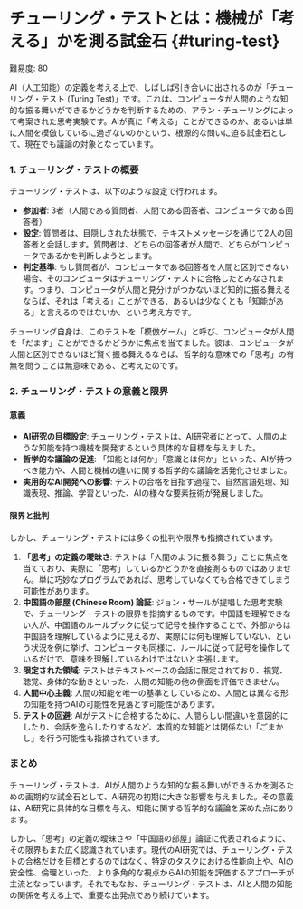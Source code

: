 # チューリング・テストとは：機械が「考える」かを測る試金石 {#turing-test}

難易度: 80

AI（人工知能）の定義を考える上で、しばしば引き合いに出されるのが「チューリング・テスト (Turing Test)」です。これは、コンピュータが人間のような知的な振る舞いができるかどうかを判断するための、アラン・チューリングによって考案された思考実験です。AIが真に「考える」ことができるのか、あるいは単に人間を模倣しているに過ぎないのかという、根源的な問いに迫る試金石として、現在でも議論の対象となっています。

### 1. チューリング・テストの概要

チューリング・テストは、以下のような設定で行われます。

*   **参加者**: 3者（人間である質問者、人間である回答者、コンピュータである回答者）
*   **設定**: 質問者は、目隠しされた状態で、テキストメッセージを通じて2人の回答者と会話します。質問者は、どちらの回答者が人間で、どちらがコンピュータであるかを判断しようとします。
*   **判定基準**: もし質問者が、コンピュータである回答者を人間と区別できない場合、そのコンピュータはチューリング・テストに合格したとみなされます。つまり、コンピュータが人間と見分けがつかないほど知的に振る舞えるならば、それは「考える」ことができる、あるいは少なくとも「知能がある」と言えるのではないか、という考え方です。

チューリング自身は、このテストを「模倣ゲーム」と呼び、コンピュータが人間を「だます」ことができるかどうかに焦点を当てました。彼は、コンピュータが人間と区別できないほど賢く振る舞えるならば、哲学的な意味での「思考」の有無を問うことは無意味である、と考えたのです。

### 2. チューリング・テストの意義と限界

#### 意義

*   **AI研究の目標設定**: チューリング・テストは、AI研究者にとって、人間のような知能を持つ機械を開発するという具体的な目標を与えました。
*   **哲学的な議論の促進**: 「知能とは何か」「意識とは何か」といった、AIが持つべき能力や、人間と機械の違いに関する哲学的な議論を活発化させました。
*   **実用的なAI開発への影響**: テストの合格を目指す過程で、自然言語処理、知識表現、推論、学習といった、AIの様々な要素技術が発展しました。

#### 限界と批判

しかし、チューリング・テストには多くの批判や限界も指摘されています。

1.  **「思考」の定義の曖昧さ**: テストは「人間のように振る舞う」ことに焦点を当てており、実際に「思考」しているかどうかを直接測るものではありません。単に巧妙なプログラムであれば、思考していなくても合格できてしまう可能性があります。
2.  **中国語の部屋 (Chinese Room) 論証**: ジョン・サールが提唱した思考実験で、チューリング・テストの限界を指摘するものです。中国語を理解できない人が、中国語のルールブックに従って記号を操作することで、外部からは中国語を理解しているように見えるが、実際には何も理解していない、という状況を例に挙げ、コンピュータも同様に、ルールに従って記号を操作しているだけで、意味を理解しているわけではないと主張します。
3.  **限定された領域**: テストはテキストベースの会話に限定されており、視覚、聴覚、身体的な動きといった、人間の知能の他の側面を評価できません。
4.  **人間中心主義**: 人間の知能を唯一の基準としているため、人間とは異なる形の知能を持つAIの可能性を見落とす可能性があります。
5.  **テストの回避**: AIがテストに合格するために、人間らしい間違いを意図的にしたり、会話を逸らしたりするなど、本質的な知能とは関係ない「ごまかし」を行う可能性も指摘されています。

### まとめ

チューリング・テストは、AIが人間のような知的な振る舞いができるかを測るための画期的な試金石として、AI研究の初期に大きな影響を与えました。その意義は、AI研究に具体的な目標を与え、知能に関する哲学的な議論を深めた点にあります。

しかし、「思考」の定義の曖昧さや「中国語の部屋」論証に代表されるように、その限界もまた広く認識されています。現代のAI研究では、チューリング・テストの合格だけを目標とするのではなく、特定のタスクにおける性能向上や、AIの安全性、倫理といった、より多角的な視点からAIの知能を評価するアプローチが主流となっています。それでもなお、チューリング・テストは、AIと人間の知能の関係を考える上で、重要な出発点であり続けています。